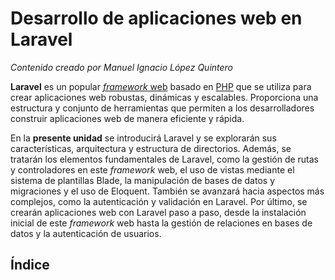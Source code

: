 # Desarrollo de aplicaciones web en Laravel

_Contenido creado por Manuel Ignacio López Quintero_

**Laravel** es un popular [*framework* web](https://en.wikipedia.org/wiki/Web_framework) basado en [PHP](https://en.wikipedia.org/wiki/PHP) que se utiliza para crear aplicaciones web robustas, dinámicas y escalables. Proporciona una estructura y conjunto de herramientas que permiten a los desarrolladores construir aplicaciones web de manera eficiente y rápida.

En la **presente unidad** se introducirá Laravel y se explorarán sus características, arquitectura y estructura de directorios. Además, se tratarán los elementos fundamentales de Laravel, como la gestión de rutas y controladores en este *framework* web, el uso de vistas mediante el sistema de plantillas Blade, la manipulación de bases de datos y migraciones y el uso de Eloquent. También se avanzará hacia aspectos más complejos, como la autenticación y validación en Laravel. Por último, se crearán aplicaciones web con Laravel paso a paso, desde la instalación inicial de este *framework* web hasta la gestión de relaciones en bases de datos y la autenticación de usuarios.

## Índice
